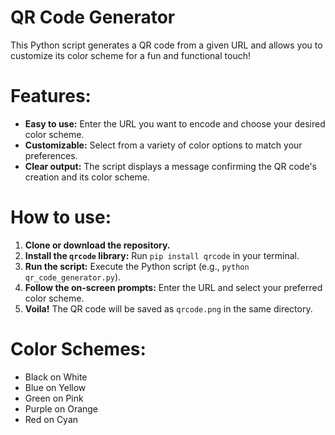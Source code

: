 #  QR Code Generator 

This Python script generates a QR code from a given URL and allows you to customize its color scheme for a fun and functional touch! 

#  Features:

* **Easy to use:** Enter the URL you want to encode and choose your desired color scheme.
* **Customizable:** Select from a variety of color options to match your preferences.
* **Clear output:** The script displays a message confirming the QR code's creation and its color scheme.

# **How to use:**

1. **Clone or download the repository.**
2. **Install the `qrcode` library:** Run `pip install qrcode` in your terminal.
3. **Run the script:** Execute the Python script (e.g., `python qr_code_generator.py`).
4. **Follow the on-screen prompts:** Enter the URL and select your preferred color scheme.
5. **Voila!** The QR code will be saved as `qrcode.png` in the same directory.

# Color Schemes:

* Black on White 
* Blue on Yellow 
* Green on Pink 
* Purple on Orange 
* Red on Cyan 
